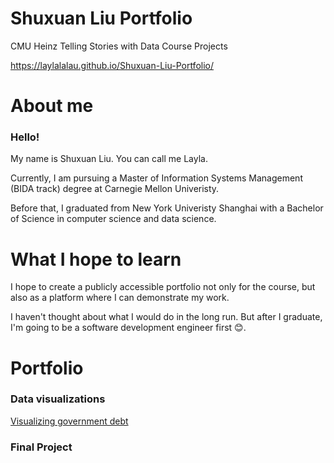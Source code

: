 # Shuxuan Liu Portfolio
CMU Heinz Telling Stories with Data Course Projects

https://laylalalau.github.io/Shuxuan-Liu-Portfolio/

# About me
### Hello!
My name is Shuxuan Liu. You can call me Layla.

Currently, I am pursuing a Master of Information Systems Management (BIDA track) degree at Carnegie Mellon Univeristy.

Before that, I graduated from New York Univeristy Shanghai with a Bachelor of Science in computer science and data science.

# What I hope to learn
I hope to create a publicly accessible portfolio not only for the course, but also as a platform where I can demonstrate my work.

I haven't thought about what I would do in the long run. But after I graduate, I'm going to be a software development engineer first 😊. 

# Portfolio

### Data visualizations 
[Visualizing government debt](dataviz2.md)

### Final Project
